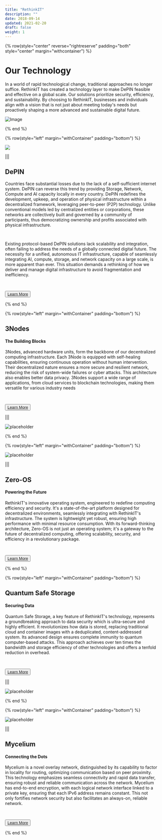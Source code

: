 ```yaml
---
title: "RethinkIT"
description: ""
date: 2018-09-14
updated: 2021-02-20
draft: false
weight: 1
---
```


<!-- section 1 (header) -->

{% row(style="center" reverse="rightreserve" padding="both" style="center" margin="withcontainer") %}

<div class="px-4 md:px-16 lg:px-28">

  # Our Technology

  <p>In a world of rapid technological change, traditional approaches no longer suffice. RethinkIT has created a technology layer to make DePIN feasible and effective on a global scale. Our solutions prioritize security, efficiency, and sustainability. By choosing to RethinkIT, businesses and individuals align with a vision that is not just about meeting today's needs but proactively shaping a more advanced and sustainable digital future. </p>

  ![Image](./img/cloud.png#mx-auto)

</div>

{% end %}

<!-- section 2 about -->

{% row(style="left" margin="withContainer" padding="bottom") %}

<div class="container mx-auto"> 

  ![](./img/depin3.png#mx-auto)

</div>

|||

<div class="container mx-auto"> 

  ## DePIN

   Countries face substantial losses due to the lack of a self-sufficient internet system. DePIN can reverse this trend by providing Storage, Network, Compute and AI capacity locally in every country. DePIN redefines the development, upkeep, and operation of physical infrastructure within a decentralized framework, leveraging peer-to-peer (P2P) technology. Unlike conventional models led by centralized entities or corporations, these networks are collectively built and governed by a community of participants, thus democratizing ownership and profits associated with physical infrastructure. 

  <br>
  
  Existing protocol-based DePIN solutions lack scalability and integration, often failing to address the needs of a globally connected digital future. The necessity for a unified, autonomous IT infrastructure, capable of seamlessly integrating AI, compute, storage, and network capacity on a large scale, is more apparent than ever. This situation demands a rethinking of how we deliver and manage digital infrastructure to avoid fragmentation and inefficiency.



  <br>

 
<button>[Learn More](https://www.techopedia.com/definition/decentralized-physical-infrastructure-networks-depin)</button>

</div>

{% end %}


<!-- section 3 nodes -->

{% row(style="left" margin="withContainer" padding="bottom") %}

## 3Nodes
#### The Building Blocks

<p>3Nodes, advanced hardware units, form the backbone of our decentralized computing infrastructure. Each 3Node is equipped with self-healing capabilities, ensuring continuous operation without human intervention. Their decentralized nature ensures a more secure and resilient network, reducing the risk of system-wide failures or cyber attacks. This architecture also enables better data privacy. 3Nodes support a wide range of applications, from cloud services to blockchain technologies, making them versatile for various industry needs
</p>
<br>

<button>[Learn More](https://manual.grid.tf/intro/grid3_howitworks.html)</button>


|||

![placeholder](./img/node.png#mx-auto)

{% end %}


<!-- section 4 solutions -->

{% row(style="left" margin="withContainer" padding="bottom") %}

![placeholder](./img/zero.png#mx-auto)

|||

## Zero-OS
#### Powering the Future


<p>RethinkIT's innovative operating system, engineered to redefine computing efficiency and security. It's a state-of-the-art platform designed for decentralized environments, seamlessly integrating with RethinkIT's infrastructure. The system is lightweight yet robust, ensuring high performance with minimal resource consumption. With its forward-thinking architecture, Zero-OS is not just an operating system; it's a gateway to the future of decentralized computing, offering scalability, security, and efficiency in a revolutionary package.
</p>

<br>

<button>[Learn More](https://manual.grid.tf/technology/zos/benefits/zos_advantages_toc.html)</button>

{% end %}

<!-- section 5 news -->

{% row(style="left" margin="withContainer" padding="bottom") %}

## Quantum Safe Storage
#### Securing Data

<p>Quantum Safe Storage, a key feature of RethinkIT's technology, represents a groundbreaking approach to data security which is ultra-secure and highly efficient. It revolutionizes how data is stored, replacing traditional cloud and container images with a deduplicated, content-addressed system. Its advanced design ensures complete immunity to quantum computer-based attacks. This approach achieves over ten times the bandwidth and storage efficiency of other technologies and offers a tenfold reduction in overhead. 
</p>

<br>

<button>[Learn More](https://manual.grid.tf/technology/qsss/qsss_home.html)</button>

|||

![placeholder](./img/quantum.png#mx-auto)

{% end %}


<!-- section 4 solutions -->

{% row(style="left" margin="withContainer" padding="bottom") %}

![placeholder](./img/mycelium2.png#mx-auto)

|||

## Mycelium
#### Connecting the Dots


<p>Mycelium is a novel overlay network, distinguished by its capability to factor in locality for routing, optimizing communication based on peer proximity. This technology emphasizes seamless connectivity and rapid data transfer, ensuring robust and reliable communication across the network. Mycelium has end-to-end encryption, with each logical network interface linked to a private key, ensuring that each IPv6 address remains constant. This not only fortifies network security but also facilitates an always-on, reliable network.
</p>

<br>

<button>[Learn More](https://threefoldfoundation.github.io/info_cloud_production/tfcloud/mycelium/mycelium.html)</button>

{% end %}

